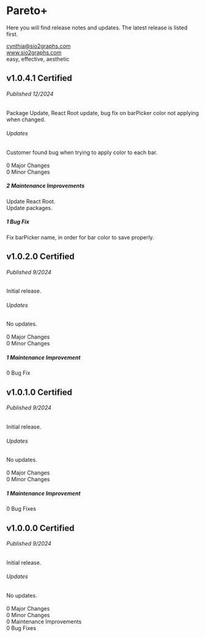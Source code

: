 # Pareto+
Here you will find release notes and updates.  The latest release is listed first.  

cynthia@sio2graphs.com  
www.sio2graphs.com  
easy, effective, aesthetic

## v1.0.4.1 Certified
###### Published 12/2024  
Package Update, React Root update, bug fix on barPicker color not applying when changed.  
###### Updates
Customer found bug when trying to apply color to each bar.<br /><br />
0 Major Changes<br />
0 Minor Changes<br />
##### 2 Maintenance Improvements<br />
Update React Root.  
Update packages.
##### 1 Bug Fix<br />
Fix barPicker name, in order for bar color to save properly.

## v1.0.2.0 Certified
###### Published 9/2024  
Initial release.  
###### Updates
No updates.<br /><br />
0 Major Changes<br />
0 Minor Changes<br />
##### 1 Maintenance Improvement<br />
0 Bug Fix

## v1.0.1.0 Certified
###### Published 9/2024  
Initial release.  
###### Updates
No updates.<br /><br />
0 Major Changes<br />
0 Minor Changes<br />
##### 1 Maintenance Improvement<br />
0 Bug Fixes

## v1.0.0.0 Certified
###### Published 9/2024  
Initial release.  
###### Updates
No updates.<br /><br />
0 Major Changes<br />
0 Minor Changes<br />
0 Maintenance Improvements<br />
0 Bug Fixes
